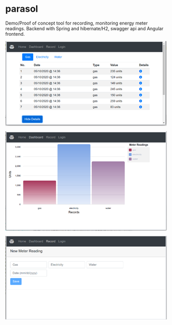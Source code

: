 # parasol
Demo/Proof of concept tool for recording, monitoring energy meter readings.
Backend with Spring and hibernate/H2, swagger api and Angular frontend.

![Example](https://github.com/babuley/parasol/blob/master/examples/EnergyReadingHomePage.png)

![Example](https://github.com/babuley/parasol/blob/master/examples/energyReadingDashboard.png)

![Example](https://github.com/babuley/parasol/blob/master/examples/TakeRecordReading.png)